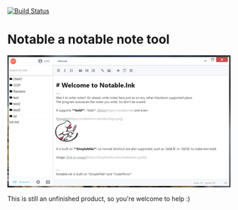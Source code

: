 [![Build Status](https://travis-ci.org/boginw/notable.svg?branch=master)](https://travis-ci.org/boginw/notable)
# Notable a notable note tool
![Preview](/preview.png)

This is still an unfinished product, so you're welcome to help :)